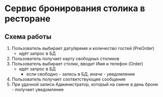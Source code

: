 # Cервис бронирования столика в ресторане

## Схема работы
1. Пользователь выбирает дату/время и количество гостей (PreOrder)
   * идёт запрос в БД
2. Пользователь получает карту свободных столиков
3. Пользователь выбирает столик, вводит Имя и телефон (Order)
   * идёт запрос в БД 
     * если свободно - запись в БД, иначе - уведомление
4. Пользователь получает соответствующее сообщение
5. При удачной записи Администратор, который на смене в день брони - получает уведомление